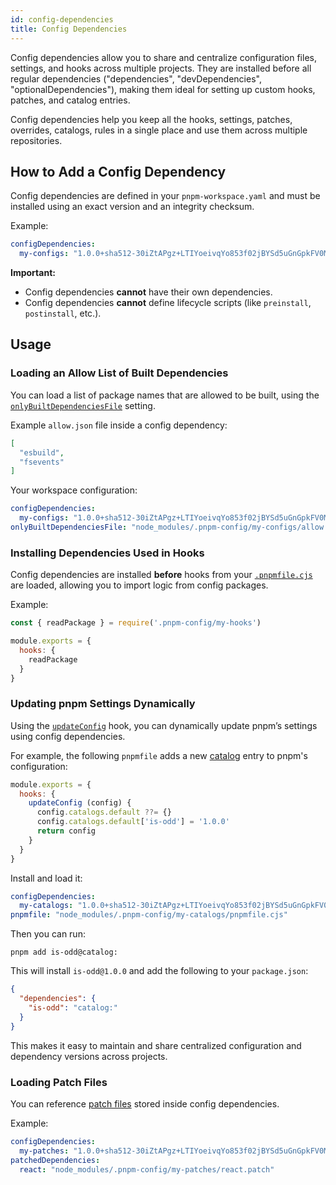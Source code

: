 ```yaml
---
id: config-dependencies
title: Config Dependencies
---
```


Config dependencies allow you to share and centralize configuration files, settings, and hooks across multiple projects. They are installed before all regular dependencies ("dependencies", "devDependencies", "optionalDependencies"), making them ideal for setting up custom hooks, patches, and catalog entries.

Config dependencies help you keep all the hooks, settings, patches, overrides, catalogs, rules in a single place and use them across multiple repositories.

## How to Add a Config Dependency

Config dependencies are defined in your `pnpm-workspace.yaml` and must be installed using an exact version and an integrity checksum.

Example:

```yaml title="pnpm-workspace.yaml"
configDependencies:
  my-configs: "1.0.0+sha512-30iZtAPgz+LTIYoeivqYo853f02jBYSd5uGnGpkFV0M3xOt9aN73erkgYAmZU43x4VfqcnLxW9Kpg3R5LC4YYw=="
```

**Important:**

* Config dependencies **cannot** have their own dependencies.
* Config dependencies **cannot** define lifecycle scripts (like `preinstall`, `postinstall`, etc.).

## Usage

### Loading an Allow List of Built Dependencies

You can load a list of package names that are allowed to be built, using the [`onlyBuiltDependenciesFile`] setting.

Example `allow.json` file inside a config dependency:

```json title="allow.json"
[
  "esbuild",
  "fsevents"
]
```

Your workspace configuration:

```yaml title="pnpm-workspace.yaml"
configDependencies:
  my-configs: "1.0.0+sha512-30iZtAPgz+LTIYoeivqYo853f02jBYSd5uGnGpkFV0M3xOt9aN73erkgYAmZU43x4VfqcnLxW9Kpg3R5LC4YYw=="
onlyBuiltDependenciesFile: "node_modules/.pnpm-config/my-configs/allow.json"
```

[`onlyBuiltDependenciesFile`]: settings.md#onlybuiltdependenciesfile

### Installing Dependencies Used in Hooks

Config dependencies are installed **before** hooks from your [`.pnpmfile.cjs`] are loaded, allowing you to import logic from config packages.

Example:

```js title=".pnpmfile.cjs"
const { readPackage } = require('.pnpm-config/my-hooks')

module.exports = {
  hooks: {
    readPackage
  }
}
```

[`.pnpmfile.cjs`]: ./pnpmfile.md

### Updating pnpm Settings Dynamically

Using the [`updateConfig`] hook, you can dynamically update pnpm’s settings using config dependencies.

For example, the following `pnpmfile` adds a new [catalog] entry to pnpm's configuration:

```js title="my-catalogs/pnpmfile.cjs"
module.exports = {
  hooks: {
    updateConfig (config) {
      config.catalogs.default ??= {}
      config.catalogs.default['is-odd'] = '1.0.0'
      return config
    }
  }
}
```

Install and load it:

```yaml title="pnpm-workspace.yaml"
configDependencies:
  my-catalogs: "1.0.0+sha512-30iZtAPgz+LTIYoeivqYo853f02jBYSd5uGnGpkFV0M3xOt9aN73erkgYAmZU43x4VfqcnLxW9Kpg3R5LC4YYw=="
pnpmfile: "node_modules/.pnpm-config/my-catalogs/pnpmfile.cjs"
```

Then you can run:

```
pnpm add is-odd@catalog:
```

This will install `is-odd@1.0.0` and add the following to your `package.json`:

```json
{
  "dependencies": {
    "is-odd": "catalog:"
  }
}
```

This makes it easy to maintain and share centralized configuration and dependency versions across projects.

[`updateConfig`]: ./pnpmfile.md#hooksupdateconfigconfig-config--promiseconfig
[catalog]: ./catalogs.md

### Loading Patch Files

You can reference [patch files] stored inside config dependencies.

Example:

```yaml title="pnpm-workspace.yaml"
configDependencies:
  my-patches: "1.0.0+sha512-30iZtAPgz+LTIYoeivqYo853f02jBYSd5uGnGpkFV0M3xOt9aN73erkgYAmZU43x4VfqcnLxW9Kpg3R5LC4YYw=="
patchedDependencies:
  react: "node_modules/.pnpm-config/my-patches/react.patch"
```

[patch files]: ./cli/patch.md
